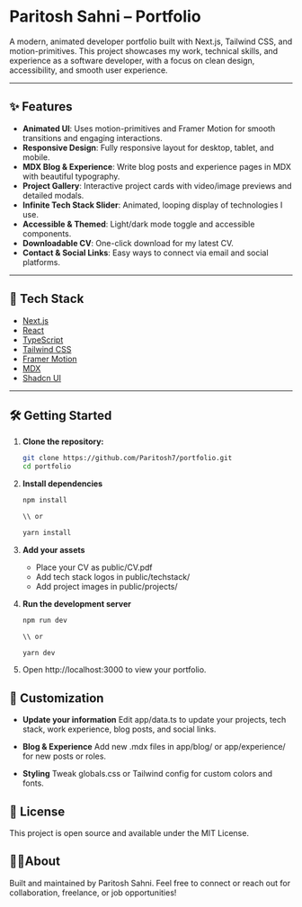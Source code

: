 # Paritosh Sahni – Portfolio

A modern, animated developer portfolio built with Next.js, Tailwind CSS, and motion-primitives. This project showcases my work, technical skills, and experience as a software developer, with a focus on clean design, accessibility, and smooth user experience.

---

## ✨ Features

- **Animated UI**: Uses motion-primitives and Framer Motion for smooth transitions and engaging interactions.
- **Responsive Design**: Fully responsive layout for desktop, tablet, and mobile.
- **MDX Blog & Experience**: Write blog posts and experience pages in MDX with beautiful typography.
- **Project Gallery**: Interactive project cards with video/image previews and detailed modals.
- **Infinite Tech Stack Slider**: Animated, looping display of technologies I use.
- **Accessible & Themed**: Light/dark mode toggle and accessible components.
- **Downloadable CV**: One-click download for my latest CV.
- **Contact & Social Links**: Easy ways to connect via email and social platforms.

---

## 🚀 Tech Stack

- [Next.js](https://nextjs.org/)
- [React](https://react.dev/)
- [TypeScript](https://www.typescriptlang.org/)
- [Tailwind CSS](https://tailwindcss.com/)
- [Framer Motion](https://www.framer.com/motion/)
- [MDX](https://mdxjs.com/)
- [Shadcn UI](https://ui.shadcn.com/)

---

## 🛠️ Getting Started

1. **Clone the repository:**

   ```bash
   git clone https://github.com/Paritosh7/portfolio.git
   cd portfolio
   ```

2. **Install dependencies**

   ```bash
   npm install

   \\ or

   yarn install
   ```

3. **Add your assets**

   - Place your CV as public/CV.pdf
   - Add tech stack logos in public/techstack/
   - Add project images in public/projects/

4. **Run the development server**

   ```bash
   npm run dev

   \\ or

   yarn dev
   ```

5. Open http://localhost:3000 to view your portfolio.

## 📝 Customization

- **Update your information**
  Edit app/data.ts to update your projects, tech stack, work experience, blog posts, and social links.

- **Blog & Experience**
  Add new .mdx files in app/blog/ or app/experience/ for new posts or roles.

- **Styling**
  Tweak globals.css or Tailwind config for custom colors and fonts.

## 📄 License

This project is open source and available under the MIT License.

## 🙋‍♂️About

Built and maintained by Paritosh Sahni.
Feel free to connect or reach out for collaboration, freelance, or job opportunities!
